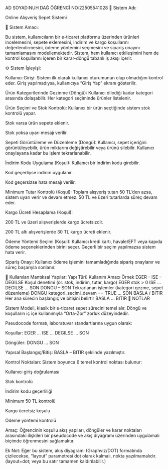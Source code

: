 AD SOYAD:NUH DAĞ
ÖĞRENCİ NO:22505541028
🎯 Sistem Adı:

Online Alışveriş Sepet Sistemi

🧠 Sistem Amacı:

Bu sistem, kullanıcıların bir e-ticaret platformu üzerinden ürünleri incelemesini, sepete eklemesini, indirim ve kargo koşullarını değerlendirmesini, ödeme yöntemini seçmesini ve sipariş onayını tamamlamasını modellemektedir.
Sistem, hem kullanıcı etkileşimini hem de kontrol koşullarını içeren bir karar-döngü tabanlı iş akışı içerir.

⚙️ Sistem İşleyişi:

Kullanıcı Girişi:
Sistem ilk olarak kullanıcı oturumunun olup olmadığını kontrol eder.
Giriş yapılmadıysa, kullanıcıya “Giriş Yap” ekranı gösterilir.

Ürün Kategorilerinde Gezinme (Döngü):
Kullanıcı dilediği kadar kategori arasında dolaşabilir.
Her kategori seçiminde ürünler listelenir.

Ürün Seçimi ve Stok Kontrolü:
Kullanıcı bir ürün seçtiğinde sistem stok kontrolü yapar.

Stok varsa ürün sepete eklenir.

Stok yoksa uyarı mesajı verilir.

Sepeti Görüntüleme ve Düzenleme (Döngü):
Kullanıcı, sepet içeriğini görüntüleyebilir, ürün miktarını değiştirebilir veya ürünü silebilir.
Kullanıcı onaylayana kadar bu işlem tekrarlanabilir.

İndirim Kodu Uygulama (Koşul):
Kullanıcı bir indirim kodu girebilir.

Kod geçerliyse indirim uygulanır.

Kod geçersizse hata mesajı verilir.

Minimum Tutar Kontrolü (Koşul):
Toplam alışveriş tutarı 50 TL’den azsa, sistem uyarı verir ve devam etmez.
50 TL ve üzeri tutarlarda süreç devam eder.

Kargo Ücreti Hesaplama (Koşul):

200 TL ve üzeri alışverişlerde kargo ücretsizdir.

200 TL altı alışverişlerde 30 TL kargo ücreti eklenir.

Ödeme Yöntemi Seçimi (Koşul):
Kullanıcı kredi kartı, havale/EFT veya kapıda ödeme seçeneklerinden birini seçer.
Geçerli bir seçim yapılmazsa sistem hata verir.

Sipariş Onayı:
Kullanıcı ödeme işlemini tamamladığında sipariş onaylanır ve süreç başarıyla sonlanır.

🧩 Kullanılan Mantıksal Yapılar:
Yapı Türü	Kullanım Amacı	Örnek
EGER – ISE – DEGILSE	Koşul denetimi (ör. stok, indirim, tutar, kargo)	EGER stok > 0 ISE ... DEGILSE ... SON
DONGU – SON	Tekrarlanan işlemler (kategori gezme, sepet düzenleme)	DONGU kategori_secimi_devam == TRUE ... SON
BASLA / BITIR	Her ana sürecin başlangıç ve bitişini belirtir	BASLA ... BITIR
📝 NOTLAR

Sistem Modeli, klasik bir e-ticaret sepet sürecini temel alır.
Döngü ve koşulların iç içe kullanımıyla “Orta-Zor” zorluk düzeyindedir.

Pseudocode formatı, laboratuvar standartlarına uygun olarak:

Koşullar: EGER ... ISE ... DEGILSE ... SON

Döngüler: DONGU ... SON

Yapısal Başlangıç/Bitiş: BASLA – BITIR şeklinde yazılmıştır.

Kontrol Noktaları:
Sistem boyunca 6 temel kontrol noktası bulunur:

Kullanıcı giriş doğrulaması

Stok kontrolü

İndirim kodu geçerliliği

Minimum 50 TL kontrolü

Kargo ücretsiz koşulu

Ödeme yöntemi kontrolü

Amaç:
Öğrencinin koşullu akış yapıları, döngüler ve karar noktaları arasındaki ilişkileri bir pseudocode ve akış diyagramı üzerinden uygulamalı biçimde öğrenmesini sağlamaktır.

Ek Not:
Eğer bu sistem, akış diyagramı (Graphviz/DOT) formatında çizilecekse,
“layout” parametresi dot olarak kalmalı, nokta yazılmamalıdır.
(layout=dot; veya bu satır tamamen kaldırılabilir.)
